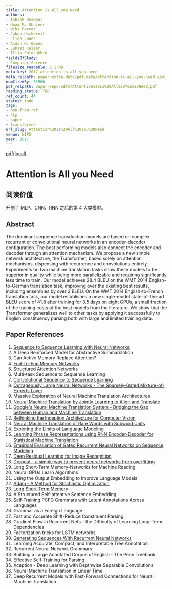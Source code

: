 ```yaml
---
title: Attention is All you Need
authors:
- Ashish Vaswani
- Noam M. Shazeer
- Niki Parmar
- Jakob Uszkoreit
- Llion Jones
- Aidan N. Gomez
- Lukasz Kaiser
- Illia Polosukhin
fieldsOfStudy:
- Computer Science
filesize_readable: 2.1 MB
meta_key: 2017-attention-is-all-you-need
meta_relpath: paper-extra-data/pdf-meta/attention-is-all-you-need.yaml
numCitedBy: 35966
pdf_relpath: paper-repo/pdfs/Attention%20Is%20All%20You%20Need.pdf
reading_status: TBD
ref_count: 44
status: todo
tags:
- gen-from-ref
- nlp
- paper
- transformer
url_slug: Attention%20Is%20All%20You%20Need
venue: NIPS
year: 2017
---
```


[pdf(local)](../../paper-repo/pdfs/Attention%20Is%20All%20You%20Need.pdf)

# Attention is All you Need

## 阅读价值

开创了 MLP、CNN、RNN 之后的第 4 大类模型。

## Abstract

The dominant sequence transduction models are based on complex recurrent or convolutional neural networks in an encoder-decoder configuration. The best performing models also connect the encoder and decoder through an attention mechanism. We propose a new simple network architecture, the Transformer, based solely on attention mechanisms, dispensing with recurrence and convolutions entirely. Experiments on two machine translation tasks show these models to be superior in quality while being more parallelizable and requiring significantly less time to train. Our model achieves 28.4 BLEU on the WMT 2014 English-to-German translation task, improving over the existing best results, including ensembles by over 2 BLEU. On the WMT 2014 English-to-French translation task, our model establishes a new single-model state-of-the-art BLEU score of 41.8 after training for 3.5 days on eight GPUs, a small fraction of the training costs of the best models from the literature. We show that the Transformer generalizes well to other tasks by applying it successfully to English constituency parsing both with large and limited training data.

## Paper References

1. [Sequence to Sequence Learning with Neural Networks](2014-sequence-to-sequence-learning-with-neural-networks)
2. A Deep Reinforced Model for Abstractive Summarization
3. Can Active Memory Replace Attention?
4. [End-To-End Memory Networks](2015-end-to-end-memory-networks)
5. Structured Attention Networks
6. Multi-task Sequence to Sequence Learning
7. [Convolutional Sequence to Sequence Learning](2017-convolutional-sequence-to-sequence-learning)
8. [Outrageously Large Neural Networks - The Sparsely-Gated Mixture-of-Experts Layer](2017-outrageously-large-neural-networks-the-sparsely-gated-mixture-of-experts-layer)
9. Massive Exploration of Neural Machine Translation Architectures
10. [Neural Machine Translation by Jointly Learning to Align and Translate](2015-neural-machine-translation-by-jointly-learning-to-align-and-translate)
11. [Google's Neural Machine Translation System - Bridging the Gap between Human and Machine Translation](2016-google-s-neural-machine-translation-system-bridging-the-gap-between-human-and-machine-translation)
12. [Rethinking the Inception Architecture for Computer Vision](2016-rethinking-the-inception-architecture-for-computer-vision)
13. [Neural Machine Translation of Rare Words with Subword Units](2016-neural-machine-translation-of-rare-words-with-subword-units)
14. [Exploring the Limits of Language Modeling](2016-exploring-the-limits-of-language-modeling)
15. [Learning Phrase Representations using RNN Encoder-Decoder for Statistical Machine Translation](2014-learning-phrase-representations-using-rnn-encoder-decoder-for-statistical-machine-translation)
16. [Empirical Evaluation of Gated Recurrent Neural Networks on Sequence Modeling](2014-empirical-evaluation-of-gated-recurrent-neural-networks-on-sequence-modeling)
17. [Deep Residual Learning for Image Recognition](2015-resnet.md)
18. [Dropout - a simple way to prevent neural networks from overfitting](2014-dropout-a-simple-way-to-prevent-neural-networks-from-overfitting)
19. Long Short-Term Memory-Networks for Machine Reading
20. Neural GPUs Learn Algorithms
21. Using the Output Embedding to Improve Language Models
22. [Adam - A Method for Stochastic Optimization](2015-adam-a-method-for-stochastic-optimization)
23. [Long Short-Term Memory](1997-long-short-term-memory)
24. A Structured Self-attentive Sentence Embedding
25. Self-Training PCFG Grammars with Latent Annotations Across Languages
26. Grammar as a Foreign Language
27. Fast and Accurate Shift-Reduce Constituent Parsing
28. Gradient Flow in Recurrent Nets - the Difficulty of Learning Long-Term Dependencies
29. Factorization tricks for LSTM networks
30. [Generating Sequences With Recurrent Neural Networks](2013-generating-sequences-with-recurrent-neural-networks)
31. Learning Accurate, Compact, and Interpretable Tree Annotation
32. Recurrent Neural Network Grammars
33. Building a Large Annotated Corpus of English - The Penn Treebank
34. Effective Self-Training for Parsing
35. Xception - Deep Learning with Depthwise Separable Convolutions
36. Neural Machine Translation in Linear Time
37. Deep Recurrent Models with Fast-Forward Connections for Neural Machine Translation
